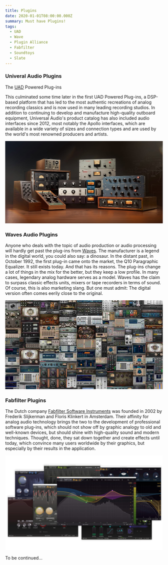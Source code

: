 ```yaml
---
title: Plugins
date: 2020-01-01T08:00:00.000Z
summary: Must have Plugins!
tags:
  - UAD
  - Wave
  - Plugin Alliance
  - Fabfilter
  - Soundtoys
  - Slate
---
```


### Univeral Audio Plugins

The [UAD](https://www.uaudio.de/uad-plugins.html) Powered Plug-ins

This culminated some time later in the first UAD Powered Plug-ins, a DSP-based platform that has led to the most authentic recreations of analog recording classics and is now used in many leading recording studios. In addition to continuing to develop and manufacture high-quality outboard equipment, Universal Audio's product catalog has also included audio interfaces since 2012, most notably the Apollo interfaces, which are available in a wide variety of sizes and connection types and are used by the world's most renowned producers and artists.

![uad](/src/assets/img/uad.jpg "uad")

### Waves Audio Plugins

Anyone who deals with the topic of audio production or audio processing will hardly get past the plug-ins from [Waves](https://www.waves.com). The manufacturer is a legend in the digital world, you could also say: a dinosaur. In the distant past, in October 1992, the first plug-in came onto the market, the Q10 Paragraphic Equalizer. It still exists today. And that has its reasons. The plug-ins change a lot of things in the mix for the better, but they keep a low profile.
In many cases, legendary analog hardware serves as a model. Waves has the claim to surpass classic effects units, mixers or tape recorders in terms of sound. Of course, this is also marketing slang. But one must admit: The digital version often comes eerily close to the original. 

![waves](/src/assets/img/waves.jpg "waves")

### Fabfilter Plugins

The Dutch company [Fabfilter Software Instruments](https://www.fabfilter.com/products) was founded in 2002 by Frederik Slijkerman and Floris Klinkert in Amsterdam. Their affinity for analog audio technology brings the two to the development of professional software plug-ins, which should not show off by graphic analogy to old and well-known devices, but should shine with high-quality sound and modern techniques. 
Thought, done, they sat down together and create effects until today, which convince many users worldwide by their graphics, but especially by their results in the application. 

![fab](/src/assets/img/fab.jpg "fab")



To be continued...
